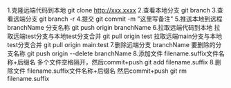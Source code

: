 1.克隆远端代码到本地
git clone http://xxx.xxxx
2.查看本地分支
git branch
3.查看远端分支
git branch -r
4.提交
git commit -m "这里写备注"
5.推送本地到远程 branchName 分支名称
git push origin branchName
6.拉取远端代码到本地 拉取远端test分支与本地test分支合并
git pull origin test
拉取远端main分支与本地test分支合并
git pull origin main:test
7.删除远端分支 branchName 要删除的分支名称
git push origin --delete branchName
8.添加文件 filename.suffix文件名称+后缀名 多个文件空格隔开，然后commit+push
git add filename.suffix
8.删除文件 filename.suffix文件名称+后缀名 然后commit+push
git rm filename.suffix